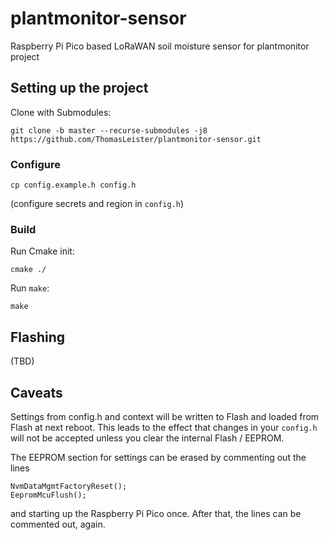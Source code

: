 # plantmonitor-sensor
Raspberry Pi Pico based LoRaWAN soil moisture sensor for plantmonitor project


## Setting up the project 

Clone with Submodules:

    git clone -b master --recurse-submodules -j8 https://github.com/ThomasLeister/plantmonitor-sensor.git


### Configure

    cp config.example.h config.h

(configure secrets and region in `config.h`)


### Build

Run Cmake init:

    cmake ./

Run `make`:

    make


## Flashing

(TBD)


## Caveats

Settings from config.h and context will be written to Flash and loaded from Flash at next reboot. This leads to the effect that changes in your `config.h` will not be accepted unless you clear the internal Flash / EEPROM. 

The EEPROM section for settings can be erased by commenting out the lines

    NvmDataMgmtFactoryReset();
    EepromMcuFlush();

and starting up the Raspberry Pi Pico once.  After that, the lines can be commented out, again. 
